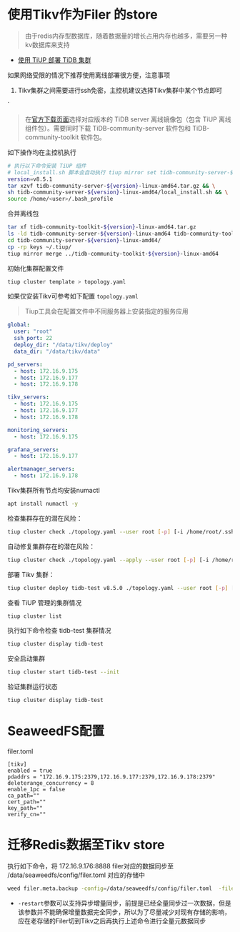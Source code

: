 

# 使用Tikv作为Filer 的store

> 由于redis内存型数据库，随着数据量的增长占用内存也越多，需要另一种kv数据库来支持

- [使用 TiUP 部署 TiDB 集群](https://docs.pingcap.com/zh/tidb/dev/production-deployment-using-tiup/)


如果网络受限的情况下推荐使用离线部署很方便，注意事项
1. Tikv集群之间需要进行ssh免密，主控机建议选择Tikv集群中某个节点即可

`
> 在[官方下载页面](https://cn.pingcap.com/product-community/?_gl=1*20ofaf*_gcl_au*ODU5MzQ5MTcwLjE3NDIyODE1MTk.*_ga*Nzc3NDg2Njg0LjE3NDIyODE1MTk.*_ga_3JVXJ41175*MTc0MjQ1NjU1Ny40LjEuMTc0MjQ1NjU2NC41My4wLjE1ODU1NDQ2Nzc.*_ga_CPG2VW1Y41*MTc0MjQ1NjYwMy42LjAuMTc0MjQ1NjYwMy4wLjAuMA..)选择对应版本的 TiDB server 离线镜像包（包含 TiUP 离线组件包）。需要同时下载 TiDB-community-server 软件包和 TiDB-community-toolkit 软件包。

如下操作均在主控机执行

```bash
# 执行以下命令安装 TiUP 组件
# local_install.sh 脚本会自动执行 tiup mirror set tidb-community-server-${version}-linux-amd64 命令将当前镜像地址设置为 tidb-community-server-${version}-linux-amd64。
version=v8.5.1
tar xzvf tidb-community-server-${version}-linux-amd64.tar.gz && \
sh tidb-community-server-${version}-linux-amd64/local_install.sh && \
source /home/<user>/.bash_profile
```
合并离线包
```bash
tar xf tidb-community-toolkit-${version}-linux-amd64.tar.gz
ls -ld tidb-community-server-${version}-linux-amd64 tidb-community-toolkit-${version}-linux-amd64
cd tidb-community-server-${version}-linux-amd64/
cp -rp keys ~/.tiup/
tiup mirror merge ../tidb-community-toolkit-${version}-linux-amd64
```

初始化集群配置文件
```bash
tiup cluster template > topology.yaml
```

如果仅安装Tikv可参考如下配置 `topology.yaml`
> Tiup工具会在配置文件中不同服务器上安装指定的服务应用
```yaml
global:
  user: "root"
  ssh_port: 22
  deploy_dir: "/data/tikv/deploy"
  data_dir: "/data/tikv/data"

pd_servers:
  - host: 172.16.9.175
  - host: 172.16.9.177
  - host: 172.16.9.178

tikv_servers:
  - host: 172.16.9.175
  - host: 172.16.9.177
  - host: 172.16.9.178

monitoring_servers:
  - host: 172.16.9.175

grafana_servers:
  - host: 172.16.9.177

alertmanager_servers:
  - host: 172.16.9.178
```

Tikv集群所有节点均安装numactl
```bash
apt install numactl -y
```

检查集群存在的潜在风险：
```bash
tiup cluster check ./topology.yaml --user root [-p] [-i /home/root/.ssh/gcp_rsa]
```

自动修复集群存在的潜在风险：
```bash
tiup cluster check ./topology.yaml --apply --user root [-p] [-i /home/root/.ssh/gcp_rsa]
```

部署 Tikv 集群：
```bash
tiup cluster deploy tidb-test v8.5.0 ./topology.yaml --user root [-p] [-i /home/root/.ssh/gcp_rsa]
```

查看 TiUP 管理的集群情况
```bash
tiup cluster list
```

执行如下命令检查 tidb-test 集群情况
```bash
tiup cluster display tidb-test
```

安全启动集群
```bash
tiup cluster start tidb-test --init
```

验证集群运行状态
```bash
tiup cluster display tidb-test
```

# SeaweedFS配置
filer.toml
```
[tikv]
enabled = true
pdaddrs = "172.16.9.175:2379,172.16.9.177:2379,172.16.9.178:2379"
deleterange_concurrency = 8
enable_1pc = false
ca_path=""
cert_path=""
key_path=""
verify_cn=""
```


# 迁移Redis数据至Tikv store

执行如下命令，将 172.16.9.176:8888 filer对应的数据同步至 /data/seaweedfs/config/filer.toml 对应的存储中
```bash
weed filer.meta.backup -config=/data/seaweedfs/config/filer.toml  -filer="172.16.9.176:8888" -restart
```

- `-restart`参数可以支持异步增量同步，前提是已经全量同步过一次数据，但是该参数并不能确保增量数据完全同步，所以为了尽量减少对现有存储的影响，应在老存储的Filer切到Tikv之后再执行上述命令进行全量元数据同步